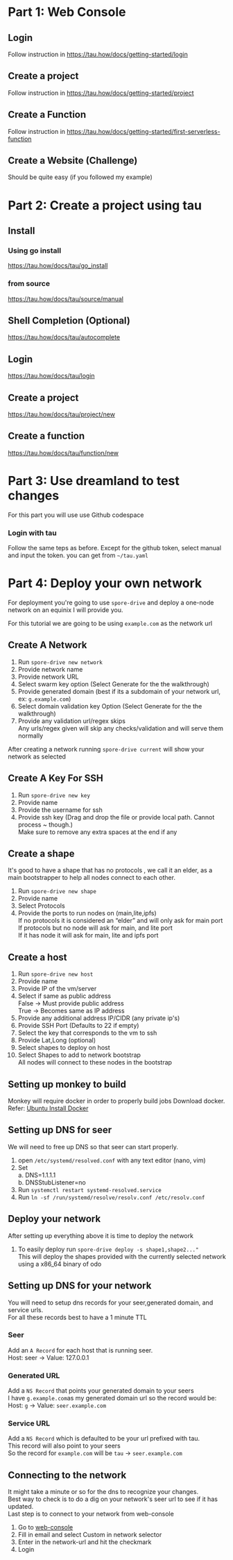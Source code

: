 # Part 1: Web Console
 ## Login
  Follow instruction in https://tau.how/docs/getting-started/login
 ## Create a project
  Follow instruction in https://tau.how/docs/getting-started/project
 ## Create a Function
  Follow instruction in https://tau.how/docs/getting-started/first-serverless-function
 ## Create a Website (Challenge)
  Should be quite easy (if you followed my example)

# Part 2: Create a project using tau
 ## Install
   ### Using go install 
   https://tau.how/docs/tau/go_install
   ### from source
   https://tau.how/docs/tau/source/manual

 ## Shell Completion (Optional)
 https://tau.how/docs/tau/autocomplete


 ## Login
 https://tau.how/docs/tau/login

 ## Create a project
 https://tau.how/docs/tau/project/new


 ## Create a function
 https://tau.how/docs/tau/function/new

# Part 3: Use dreamland to test changes
For this part you will use use Github codespace

### Login with tau
Follow the same teps as before. Except for the github token, select manual and input the token. you can get from `~/tau.yaml`


# Part 4: Deploy your own network
For deployment you're going to use `spore-drive` and deploy a one-node network on an equinix I will provide you.

For this tutorial we are going to be using `example.com` as the network url

## Create A Network
1. Run `spore-drive new network`   
2. Provide network name
3. Provide network URL  
4. Select swarm key option (Select Generate for the the walkthrough)
5. Provide generated domain (best if its a subdomain of your network url, ex: `g.example.com`)
6. Select domain validation key Option (Select Generate for the the walkthrough)
7. Provide any validation url/regex skips   
Any urls/regex given will skip any checks/validation and will serve them normally

After creating a network running `spore-drive current` will show your network as selected

## Create A Key For SSH
1. Run `spore-drive new key`
2. Provide name
3. Provide the username for ssh
4. Provide ssh key (Drag and drop the file or provide local path. Cannot process ~ though.)   
Make sure to remove any extra spaces at the end if any


## Create a shape
It's good to have a shape that has no protocols , we call it an elder, as a main bootstrapper to help all nodes connect to each other.
1. Run `spore-drive new shape`
2. Provide name
3. Select Protocols
4. Provide the ports to run nodes on (main,lite,ipfs)   
If no protocols it is considered an “elder” and will only ask for main port  
If protocols but no node will ask for main, and lite port  
If it has node it will ask for main, lite and ipfs port



## Create a host
1. Run `spore-drive new host`
2. Provide name
3. Provide IP of the vm/server
4. Select if same as public address   
False -> Must provide public address   
True -> Becomes same as IP address
7. Provide any additional address IP/CIDR (any private ip's)
8. Provide SSH Port (Defaults to 22 if empty)
9. Select the key that corresponds to the vm to ssh
10. Provide Lat,Long (optional)
11. Select shapes to deploy on host
12. Select Shapes to add to network bootstrap  
  All nodes will connect to these nodes in the bootstrap


## Setting up monkey to build
Monkey will require docker in order to properly build jobs
Download docker.  
Refer: [Ubuntu Install Docker](https://docs.docker.com/engine/install/ubuntu/)

## Setting up DNS for seer
We will need to free up DNS so that seer can start properly. 
1. open `/etc/systemd/resolved.conf` with any  text editor (nano, vim)
2. Set  
  a. DNS=1.1.1.1   
  b. DNSStubListener=no
3. Run `systemctl restart systemd-resolved.service`
5. Run `ln -sf /run/systemd/resolve/resolv.conf /etc/resolv.conf`

## Deploy your network
After setting up everything above it is time to deploy the network
1. To easily deploy run `spore-drive deploy -s shape1,shape2..."`   
This will deploy the shapes provided with the currently selected network using a x86_64 binary of odo


## Setting up DNS for your network
You will need to setup dns records for your seer,generated domain, and service urls.   
For all these records best to have a 1 minute TTL

### Seer
Add an `A Record` for each host that is running seer.   
Host: seer -> Value: 127.0.0.1     

### Generated URL
Add a `NS Record` that points your generated domain to your seers    
I have `g.example.com`as my generated domain url so the record would be:    
Host: `g` -> Value: `seer.example.com`

### Service URL
Add a `NS Record` which is defaulted to be your url prefixed with tau.   
This record will also point to your seers   
So the record for `example.com` will be `tau` -> `seer.example.com`

## Connecting to the network
It might take a minute or so for the dns to recognize your changes.   
Best way to check is to do a dig on your network's seer url to see if it has updated.   
Last step is to connect to your network from web-console

1. Go to [web-console](https://console.taubyte.com/login) 
2. Fill in email and select Custom in network selector
3. Enter in the network-url and hit the checkmark
4. Login